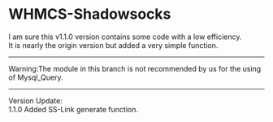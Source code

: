 # WHMCS-Shadowsocks

I am sure this v1.1.0 version contains some code with a low efficiency. </br>
It is nearly the origin version but added a very simple function.</br>

<hr>
Warning:The module in this branch is not recommended by us for the using of Mysql_Query.
<hr>

Version Update:</br>
1.1.0 Added SS-Link generate function.</br>

